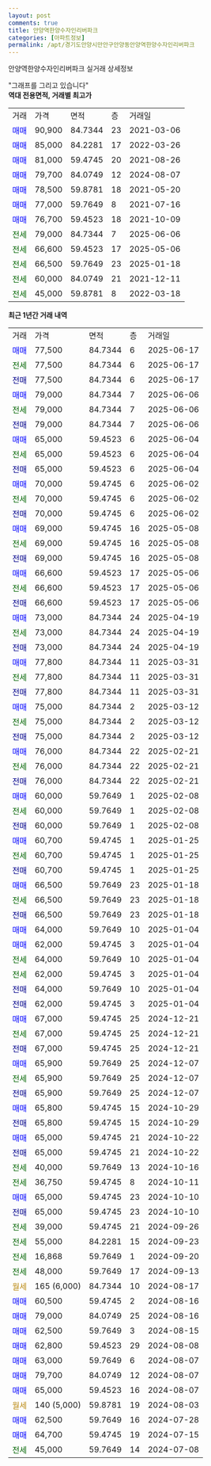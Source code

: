 ```yaml
---
layout: post
comments: true
title: 안양역한양수자인리버파크
categories: [아파트정보]
permalink: /apt/경기도안양시만안구안양동안양역한양수자인리버파크
---
```


안양역한양수자인리버파크 실거래 상세정보

<script type="text/javascript">
  google.charts.load('current', {'packages':['line', 'corechart']});
  google.charts.setOnLoadCallback(drawChart);

  function drawChart() {
    var data = new google.visualization.DataTable();
    data.addColumn('date', '거래일');
    data.addColumn('number', "매매");
    data.addColumn('number', "전세");
    data.addColumn('number', "전매");

    data.addRows([[new Date(Date.parse("2025-06-17")), 77500, null, null], [new Date(Date.parse("2025-06-17")), null, 77500, null], [new Date(Date.parse("2025-06-17")), null, null, 77500], [new Date(Date.parse("2025-06-06")), 79000, null, null], [new Date(Date.parse("2025-06-06")), null, 79000, null], [new Date(Date.parse("2025-06-06")), null, null, 79000], [new Date(Date.parse("2025-06-04")), 65000, null, null], [new Date(Date.parse("2025-06-04")), null, 65000, null], [new Date(Date.parse("2025-06-04")), null, null, 65000], [new Date(Date.parse("2025-06-02")), 70000, null, null], [new Date(Date.parse("2025-06-02")), null, 70000, null], [new Date(Date.parse("2025-06-02")), null, null, 70000], [new Date(Date.parse("2025-05-08")), 69000, null, null], [new Date(Date.parse("2025-05-08")), null, 69000, null], [new Date(Date.parse("2025-05-08")), null, null, 69000], [new Date(Date.parse("2025-05-06")), 66600, null, null], [new Date(Date.parse("2025-05-06")), null, 66600, null], [new Date(Date.parse("2025-05-06")), null, null, 66600], [new Date(Date.parse("2025-04-19")), 73000, null, null], [new Date(Date.parse("2025-04-19")), null, 73000, null], [new Date(Date.parse("2025-04-19")), null, null, 73000], [new Date(Date.parse("2025-03-31")), 77800, null, null], [new Date(Date.parse("2025-03-31")), null, 77800, null], [new Date(Date.parse("2025-03-31")), null, null, 77800], [new Date(Date.parse("2025-03-12")), 75000, null, null], [new Date(Date.parse("2025-03-12")), null, 75000, null], [new Date(Date.parse("2025-03-12")), null, null, 75000], [new Date(Date.parse("2025-02-21")), 76000, null, null], [new Date(Date.parse("2025-02-21")), null, 76000, null], [new Date(Date.parse("2025-02-21")), null, null, 76000], [new Date(Date.parse("2025-02-08")), 60000, null, null], [new Date(Date.parse("2025-02-08")), null, 60000, null], [new Date(Date.parse("2025-02-08")), null, null, 60000], [new Date(Date.parse("2025-01-25")), 60700, null, null], [new Date(Date.parse("2025-01-25")), null, 60700, null], [new Date(Date.parse("2025-01-25")), null, null, 60700], [new Date(Date.parse("2025-01-18")), 66500, null, null], [new Date(Date.parse("2025-01-18")), null, 66500, null], [new Date(Date.parse("2025-01-18")), null, null, 66500], [new Date(Date.parse("2025-01-04")), 64000, null, null], [new Date(Date.parse("2025-01-04")), 62000, null, null], [new Date(Date.parse("2025-01-04")), null, 64000, null], [new Date(Date.parse("2025-01-04")), null, 62000, null], [new Date(Date.parse("2025-01-04")), null, null, 64000], [new Date(Date.parse("2025-01-04")), null, null, 62000], [new Date(Date.parse("2024-12-21")), 67000, null, null], [new Date(Date.parse("2024-12-21")), null, 67000, null], [new Date(Date.parse("2024-12-21")), null, null, 67000], [new Date(Date.parse("2024-12-07")), 65900, null, null], [new Date(Date.parse("2024-12-07")), null, 65900, null], [new Date(Date.parse("2024-12-07")), null, null, 65900], [new Date(Date.parse("2024-10-29")), 65800, null, null], [new Date(Date.parse("2024-10-29")), null, null, 65800], [new Date(Date.parse("2024-10-22")), 65000, null, null], [new Date(Date.parse("2024-10-22")), null, null, 65000], [new Date(Date.parse("2024-10-16")), null, 40000, null], [new Date(Date.parse("2024-10-11")), null, 36750, null], [new Date(Date.parse("2024-10-10")), 65000, null, null], [new Date(Date.parse("2024-10-10")), null, null, 65000], [new Date(Date.parse("2024-09-26")), null, 39000, null], [new Date(Date.parse("2024-09-23")), null, 55000, null], [new Date(Date.parse("2024-09-20")), null, 16868, null], [new Date(Date.parse("2024-09-13")), null, 48000, null], [new Date(Date.parse("2024-08-17")), null, null, null], [new Date(Date.parse("2024-08-16")), 60500, null, null], [new Date(Date.parse("2024-08-16")), 79000, null, null], [new Date(Date.parse("2024-08-15")), 62500, null, null], [new Date(Date.parse("2024-08-08")), 62800, null, null], [new Date(Date.parse("2024-08-07")), 63000, null, null], [new Date(Date.parse("2024-08-07")), 79700, null, null], [new Date(Date.parse("2024-08-07")), 65000, null, null], [new Date(Date.parse("2024-08-03")), null, null, null], [new Date(Date.parse("2024-07-28")), 62500, null, null], [new Date(Date.parse("2024-07-15")), 64700, null, null], [new Date(Date.parse("2024-07-08")), null, 45000, null]]);

    var options = {
      hAxis: {
        format: 'yyyy/MM/dd'
      },    
      lineWidth: 0,
      pointsVisible: true,    
      title: '최근 1년간 유형별 실거래가 분포',
      legend: { position: 'bottom' }
    };

    var formatter = new google.visualization.NumberFormat({pattern:'###,###'} );
    formatter.format(data, 1);
    formatter.format(data, 2);
    
    setTimeout(function() {
        var chart = new google.visualization.LineChart(document.getElementById('columnchart_material'));
        chart.draw(data, (options));
        document.getElementById('loading').style.display = 'none';
    }, 200);
  }
</script>


<div id="loading" style="z-index:20; display: block; margin-left: 0px">"그래프를 그리고 있습니다"</div>
<div id="columnchart_material" style="width: 95%; margin-left: 0px; display: block"></div>
<!-- contents start -->
<b>역대 전용면적, 거래별 최고가</b>
<table class="sortable">
    <tr>
      <td>거래</td>
      <td>가격</td>
      <td>면적</td>
      <td>층</td>
      <td>거래일</td>
    </tr>
        <tr>
          <td><a style="color: blue">매매</a></td>
          <td>90,900</td>
          <td>84.7344</td>
          <td>23</td>
          <td>2021-03-06</td>
        </tr>            <tr>
          <td><a style="color: blue">매매</a></td>
          <td>85,000</td>
          <td>84.2281</td>
          <td>17</td>
          <td>2022-03-26</td>
        </tr>            <tr>
          <td><a style="color: blue">매매</a></td>
          <td>81,000</td>
          <td>59.4745</td>
          <td>20</td>
          <td>2021-08-26</td>
        </tr>            <tr>
          <td><a style="color: blue">매매</a></td>
          <td>79,700</td>
          <td>84.0749</td>
          <td>12</td>
          <td>2024-08-07</td>
        </tr>            <tr>
          <td><a style="color: blue">매매</a></td>
          <td>78,500</td>
          <td>59.8781</td>
          <td>18</td>
          <td>2021-05-20</td>
        </tr>            <tr>
          <td><a style="color: blue">매매</a></td>
          <td>77,000</td>
          <td>59.7649</td>
          <td>8</td>
          <td>2021-07-16</td>
        </tr>            <tr>
          <td><a style="color: blue">매매</a></td>
          <td>76,700</td>
          <td>59.4523</td>
          <td>18</td>
          <td>2021-10-09</td>
        </tr>        
        <tr>
              <td><a style="color: darkgreen">전세</a></td>
              <td>79,000</td>
              <td>84.7344</td>
              <td>7</td>
              <td>2025-06-06</td>
            </tr>            <tr>
              <td><a style="color: darkgreen">전세</a></td>
              <td>66,600</td>
              <td>59.4523</td>
              <td>17</td>
              <td>2025-05-06</td>
            </tr>            <tr>
              <td><a style="color: darkgreen">전세</a></td>
              <td>66,500</td>
              <td>59.7649</td>
              <td>23</td>
              <td>2025-01-18</td>
            </tr>            <tr>
              <td><a style="color: darkgreen">전세</a></td>
              <td>60,000</td>
              <td>84.0749</td>
              <td>21</td>
              <td>2021-12-11</td>
            </tr>            <tr>
              <td><a style="color: darkgreen">전세</a></td>
              <td>45,000</td>
              <td>59.8781</td>
              <td>8</td>
              <td>2022-03-18</td>
            </tr>        
    
</table>

<b>최근 1년간 거래 내역</b>

<table class="sortable">
    <tr>
      <td>거래</td>
      <td>가격</td>
      <td>면적</td>
      <td>층</td>
      <td>거래일</td>
    </tr>
    <tr>
      <td><a style="color: blue">매매</a></td>
      <td>77,500</td>
      <td>84.7344</td>
      <td>6</td>
      <td>2025-06-17</td>
    </tr>          <tr>
      <td><a style="color: darkgreen">전세</a></td>
      <td>77,500</td>
      <td>84.7344</td>
      <td>6</td>
      <td>2025-06-17</td>
    </tr>          <tr>
      <td><a style="color: darkblue">전매</a></td>
      <td>77,500</td>
      <td>84.7344</td>
      <td>6</td>
      <td>2025-06-17</td>
    </tr>          <tr>
      <td><a style="color: blue">매매</a></td>
      <td>79,000</td>
      <td>84.7344</td>
      <td>7</td>
      <td>2025-06-06</td>
    </tr>          <tr>
      <td><a style="color: darkgreen">전세</a></td>
      <td>79,000</td>
      <td>84.7344</td>
      <td>7</td>
      <td>2025-06-06</td>
    </tr>          <tr>
      <td><a style="color: darkblue">전매</a></td>
      <td>79,000</td>
      <td>84.7344</td>
      <td>7</td>
      <td>2025-06-06</td>
    </tr>          <tr>
      <td><a style="color: blue">매매</a></td>
      <td>65,000</td>
      <td>59.4523</td>
      <td>6</td>
      <td>2025-06-04</td>
    </tr>          <tr>
      <td><a style="color: darkgreen">전세</a></td>
      <td>65,000</td>
      <td>59.4523</td>
      <td>6</td>
      <td>2025-06-04</td>
    </tr>          <tr>
      <td><a style="color: darkblue">전매</a></td>
      <td>65,000</td>
      <td>59.4523</td>
      <td>6</td>
      <td>2025-06-04</td>
    </tr>          <tr>
      <td><a style="color: blue">매매</a></td>
      <td>70,000</td>
      <td>59.4745</td>
      <td>6</td>
      <td>2025-06-02</td>
    </tr>          <tr>
      <td><a style="color: darkgreen">전세</a></td>
      <td>70,000</td>
      <td>59.4745</td>
      <td>6</td>
      <td>2025-06-02</td>
    </tr>          <tr>
      <td><a style="color: darkblue">전매</a></td>
      <td>70,000</td>
      <td>59.4745</td>
      <td>6</td>
      <td>2025-06-02</td>
    </tr>          <tr>
      <td><a style="color: blue">매매</a></td>
      <td>69,000</td>
      <td>59.4745</td>
      <td>16</td>
      <td>2025-05-08</td>
    </tr>          <tr>
      <td><a style="color: darkgreen">전세</a></td>
      <td>69,000</td>
      <td>59.4745</td>
      <td>16</td>
      <td>2025-05-08</td>
    </tr>          <tr>
      <td><a style="color: darkblue">전매</a></td>
      <td>69,000</td>
      <td>59.4745</td>
      <td>16</td>
      <td>2025-05-08</td>
    </tr>          <tr>
      <td><a style="color: blue">매매</a></td>
      <td>66,600</td>
      <td>59.4523</td>
      <td>17</td>
      <td>2025-05-06</td>
    </tr>          <tr>
      <td><a style="color: darkgreen">전세</a></td>
      <td>66,600</td>
      <td>59.4523</td>
      <td>17</td>
      <td>2025-05-06</td>
    </tr>          <tr>
      <td><a style="color: darkblue">전매</a></td>
      <td>66,600</td>
      <td>59.4523</td>
      <td>17</td>
      <td>2025-05-06</td>
    </tr>          <tr>
      <td><a style="color: blue">매매</a></td>
      <td>73,000</td>
      <td>84.7344</td>
      <td>24</td>
      <td>2025-04-19</td>
    </tr>          <tr>
      <td><a style="color: darkgreen">전세</a></td>
      <td>73,000</td>
      <td>84.7344</td>
      <td>24</td>
      <td>2025-04-19</td>
    </tr>          <tr>
      <td><a style="color: darkblue">전매</a></td>
      <td>73,000</td>
      <td>84.7344</td>
      <td>24</td>
      <td>2025-04-19</td>
    </tr>          <tr>
      <td><a style="color: blue">매매</a></td>
      <td>77,800</td>
      <td>84.7344</td>
      <td>11</td>
      <td>2025-03-31</td>
    </tr>          <tr>
      <td><a style="color: darkgreen">전세</a></td>
      <td>77,800</td>
      <td>84.7344</td>
      <td>11</td>
      <td>2025-03-31</td>
    </tr>          <tr>
      <td><a style="color: darkblue">전매</a></td>
      <td>77,800</td>
      <td>84.7344</td>
      <td>11</td>
      <td>2025-03-31</td>
    </tr>          <tr>
      <td><a style="color: blue">매매</a></td>
      <td>75,000</td>
      <td>84.7344</td>
      <td>2</td>
      <td>2025-03-12</td>
    </tr>          <tr>
      <td><a style="color: darkgreen">전세</a></td>
      <td>75,000</td>
      <td>84.7344</td>
      <td>2</td>
      <td>2025-03-12</td>
    </tr>          <tr>
      <td><a style="color: darkblue">전매</a></td>
      <td>75,000</td>
      <td>84.7344</td>
      <td>2</td>
      <td>2025-03-12</td>
    </tr>          <tr>
      <td><a style="color: blue">매매</a></td>
      <td>76,000</td>
      <td>84.7344</td>
      <td>22</td>
      <td>2025-02-21</td>
    </tr>          <tr>
      <td><a style="color: darkgreen">전세</a></td>
      <td>76,000</td>
      <td>84.7344</td>
      <td>22</td>
      <td>2025-02-21</td>
    </tr>          <tr>
      <td><a style="color: darkblue">전매</a></td>
      <td>76,000</td>
      <td>84.7344</td>
      <td>22</td>
      <td>2025-02-21</td>
    </tr>          <tr>
      <td><a style="color: blue">매매</a></td>
      <td>60,000</td>
      <td>59.7649</td>
      <td>1</td>
      <td>2025-02-08</td>
    </tr>          <tr>
      <td><a style="color: darkgreen">전세</a></td>
      <td>60,000</td>
      <td>59.7649</td>
      <td>1</td>
      <td>2025-02-08</td>
    </tr>          <tr>
      <td><a style="color: darkblue">전매</a></td>
      <td>60,000</td>
      <td>59.7649</td>
      <td>1</td>
      <td>2025-02-08</td>
    </tr>          <tr>
      <td><a style="color: blue">매매</a></td>
      <td>60,700</td>
      <td>59.4745</td>
      <td>1</td>
      <td>2025-01-25</td>
    </tr>          <tr>
      <td><a style="color: darkgreen">전세</a></td>
      <td>60,700</td>
      <td>59.4745</td>
      <td>1</td>
      <td>2025-01-25</td>
    </tr>          <tr>
      <td><a style="color: darkblue">전매</a></td>
      <td>60,700</td>
      <td>59.4745</td>
      <td>1</td>
      <td>2025-01-25</td>
    </tr>          <tr>
      <td><a style="color: blue">매매</a></td>
      <td>66,500</td>
      <td>59.7649</td>
      <td>23</td>
      <td>2025-01-18</td>
    </tr>          <tr>
      <td><a style="color: darkgreen">전세</a></td>
      <td>66,500</td>
      <td>59.7649</td>
      <td>23</td>
      <td>2025-01-18</td>
    </tr>          <tr>
      <td><a style="color: darkblue">전매</a></td>
      <td>66,500</td>
      <td>59.7649</td>
      <td>23</td>
      <td>2025-01-18</td>
    </tr>          <tr>
      <td><a style="color: blue">매매</a></td>
      <td>64,000</td>
      <td>59.7649</td>
      <td>10</td>
      <td>2025-01-04</td>
    </tr>          <tr>
      <td><a style="color: blue">매매</a></td>
      <td>62,000</td>
      <td>59.4745</td>
      <td>3</td>
      <td>2025-01-04</td>
    </tr>          <tr>
      <td><a style="color: darkgreen">전세</a></td>
      <td>64,000</td>
      <td>59.7649</td>
      <td>10</td>
      <td>2025-01-04</td>
    </tr>          <tr>
      <td><a style="color: darkgreen">전세</a></td>
      <td>62,000</td>
      <td>59.4745</td>
      <td>3</td>
      <td>2025-01-04</td>
    </tr>          <tr>
      <td><a style="color: darkblue">전매</a></td>
      <td>64,000</td>
      <td>59.7649</td>
      <td>10</td>
      <td>2025-01-04</td>
    </tr>          <tr>
      <td><a style="color: darkblue">전매</a></td>
      <td>62,000</td>
      <td>59.4745</td>
      <td>3</td>
      <td>2025-01-04</td>
    </tr>          <tr>
      <td><a style="color: blue">매매</a></td>
      <td>67,000</td>
      <td>59.4745</td>
      <td>25</td>
      <td>2024-12-21</td>
    </tr>          <tr>
      <td><a style="color: darkgreen">전세</a></td>
      <td>67,000</td>
      <td>59.4745</td>
      <td>25</td>
      <td>2024-12-21</td>
    </tr>          <tr>
      <td><a style="color: darkblue">전매</a></td>
      <td>67,000</td>
      <td>59.4745</td>
      <td>25</td>
      <td>2024-12-21</td>
    </tr>          <tr>
      <td><a style="color: blue">매매</a></td>
      <td>65,900</td>
      <td>59.7649</td>
      <td>25</td>
      <td>2024-12-07</td>
    </tr>          <tr>
      <td><a style="color: darkgreen">전세</a></td>
      <td>65,900</td>
      <td>59.7649</td>
      <td>25</td>
      <td>2024-12-07</td>
    </tr>          <tr>
      <td><a style="color: darkblue">전매</a></td>
      <td>65,900</td>
      <td>59.7649</td>
      <td>25</td>
      <td>2024-12-07</td>
    </tr>          <tr>
      <td><a style="color: blue">매매</a></td>
      <td>65,800</td>
      <td>59.4745</td>
      <td>15</td>
      <td>2024-10-29</td>
    </tr>          <tr>
      <td><a style="color: darkblue">전매</a></td>
      <td>65,800</td>
      <td>59.4745</td>
      <td>15</td>
      <td>2024-10-29</td>
    </tr>          <tr>
      <td><a style="color: blue">매매</a></td>
      <td>65,000</td>
      <td>59.4745</td>
      <td>21</td>
      <td>2024-10-22</td>
    </tr>          <tr>
      <td><a style="color: darkblue">전매</a></td>
      <td>65,000</td>
      <td>59.4745</td>
      <td>21</td>
      <td>2024-10-22</td>
    </tr>          <tr>
      <td><a style="color: darkgreen">전세</a></td>
      <td>40,000</td>
      <td>59.7649</td>
      <td>13</td>
      <td>2024-10-16</td>
    </tr>          <tr>
      <td><a style="color: darkgreen">전세</a></td>
      <td>36,750</td>
      <td>59.4745</td>
      <td>8</td>
      <td>2024-10-11</td>
    </tr>          <tr>
      <td><a style="color: blue">매매</a></td>
      <td>65,000</td>
      <td>59.4745</td>
      <td>23</td>
      <td>2024-10-10</td>
    </tr>          <tr>
      <td><a style="color: darkblue">전매</a></td>
      <td>65,000</td>
      <td>59.4745</td>
      <td>23</td>
      <td>2024-10-10</td>
    </tr>          <tr>
      <td><a style="color: darkgreen">전세</a></td>
      <td>39,000</td>
      <td>59.4745</td>
      <td>21</td>
      <td>2024-09-26</td>
    </tr>          <tr>
      <td><a style="color: darkgreen">전세</a></td>
      <td>55,000</td>
      <td>84.2281</td>
      <td>15</td>
      <td>2024-09-23</td>
    </tr>          <tr>
      <td><a style="color: darkgreen">전세</a></td>
      <td>16,868</td>
      <td>59.7649</td>
      <td>1</td>
      <td>2024-09-20</td>
    </tr>          <tr>
      <td><a style="color: darkgreen">전세</a></td>
      <td>48,000</td>
      <td>59.7649</td>
      <td>17</td>
      <td>2024-09-13</td>
    </tr>          <tr>
      <td><a style="color: darkgoldenrod">월세</a></td>
      <td>165 (6,000)</td>
      <td>84.7344</td>
      <td>10</td>
      <td>2024-08-17</td>
    </tr>          <tr>
      <td><a style="color: blue">매매</a></td>
      <td>60,500</td>
      <td>59.4745</td>
      <td>2</td>
      <td>2024-08-16</td>
    </tr>          <tr>
      <td><a style="color: blue">매매</a></td>
      <td>79,000</td>
      <td>84.0749</td>
      <td>25</td>
      <td>2024-08-16</td>
    </tr>          <tr>
      <td><a style="color: blue">매매</a></td>
      <td>62,500</td>
      <td>59.7649</td>
      <td>3</td>
      <td>2024-08-15</td>
    </tr>          <tr>
      <td><a style="color: blue">매매</a></td>
      <td>62,800</td>
      <td>59.4523</td>
      <td>29</td>
      <td>2024-08-08</td>
    </tr>          <tr>
      <td><a style="color: blue">매매</a></td>
      <td>63,000</td>
      <td>59.7649</td>
      <td>6</td>
      <td>2024-08-07</td>
    </tr>          <tr>
      <td><a style="color: blue">매매</a></td>
      <td>79,700</td>
      <td>84.0749</td>
      <td>12</td>
      <td>2024-08-07</td>
    </tr>          <tr>
      <td><a style="color: blue">매매</a></td>
      <td>65,000</td>
      <td>59.4523</td>
      <td>16</td>
      <td>2024-08-07</td>
    </tr>          <tr>
      <td><a style="color: darkgoldenrod">월세</a></td>
      <td>140 (5,000)</td>
      <td>59.8781</td>
      <td>19</td>
      <td>2024-08-03</td>
    </tr>          <tr>
      <td><a style="color: blue">매매</a></td>
      <td>62,500</td>
      <td>59.7649</td>
      <td>16</td>
      <td>2024-07-28</td>
    </tr>          <tr>
      <td><a style="color: blue">매매</a></td>
      <td>64,700</td>
      <td>59.4745</td>
      <td>19</td>
      <td>2024-07-15</td>
    </tr>          <tr>
      <td><a style="color: darkgreen">전세</a></td>
      <td>45,000</td>
      <td>59.7649</td>
      <td>14</td>
      <td>2024-07-08</td>
    </tr>      </table>
<!-- contents end -->    

